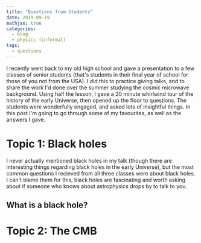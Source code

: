 ```yaml
---
title: "Questions from Students"
date: 2019-09-19
mathjax: true
categories:
  - blog
  - physics (informal)
tags:
  - questions
---
```

I recently went back to my old high school and gave a presentation to a few classes of senior students (that's students in their final year of school for those of you not from the USA). I did this to practice giving talks, and to share the work I'd done over the summer studying the cosmic microwave background. Using half the lesson, I gave a 20 minute whirlwind tour of the history of the early Universe, then opened up the floor to questions. The students were wonderfully engaged, and asked lots of insightful things. In this post I'm going to go through some of my favourites, as well as the answers I gave.

# Topic 1: Black holes
I never actually mentioned black holes in my talk (though there are interesting things regarding black holes in the early Universe), but the most common questions I recieved from all three classes were about black holes. I can't blame them for this, black holes are fascinating and worth asking about if someone who knows about astrophysics drops by to talk to you.

## What is a black hole?


# Topic 2: The CMB
